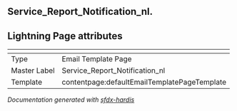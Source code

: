 ## Service_Report_Notification_nl.

## Lightning Page attributes

|<!-- -->|<!-- -->|
|:---|:---|
|Type| Email Template Page|
|Master Label|Service_Report_Notification_nl|
|Template|contentpage:defaultEmailTemplatePageTemplate|




<!-- Page description -->


_Documentation generated with [sfdx-hardis](https://sfdx-hardis.cloudity.com)_
